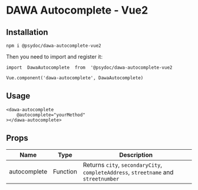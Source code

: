 # DAWA Autocomplete - Vue2
 

## [](https://www.npmjs.com/package/@psydoc/dawa-autocomplete-vue2#installation)Installation

`npm i @psydoc/dawa-autocomplete-vue2`

Then you need to import and register it:

`import  DawaAutocomplete  from  '@psydoc/dawa-autocomplete-vue2`

`Vue.component('dawa-autocomplete', DawaAutocomplete)`

## [](https://www.npmjs.com/package/@psydoc/dawa-autocomplete-vue2#usage)Usage
<input-tag  v-model="tags"></input-tag>
```
<dawa-autocomplete 
	@autocomplete="yourMethod"
></dawa-autocomplete>
```

## [](https://www.npmjs.com/package/@psydoc/dawa-autocomplete-vue2#props)Props

Name | Type | Description
--- | --- | ---
autocomplete | Function | Returns `city`, `secondaryCity`, `completeAddress`, `streetname` and `streetnumber`